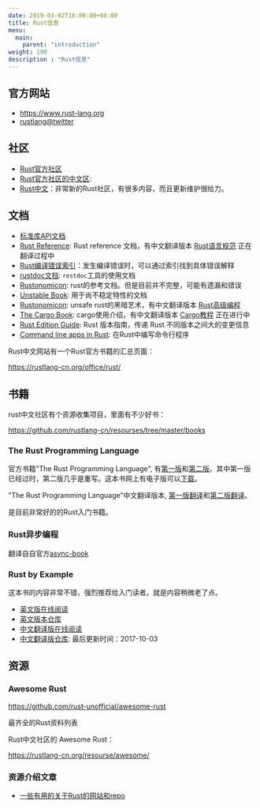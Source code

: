 ```yaml
---
date: 2019-03-02T18:00:00+08:00
title: Rust信息
menu:
  main:
    parent: "introduction"
weight: 190
description : "Rust信息"
---
```


## 官方网站

- https://www.rust-lang.org
- [rustlang@twitter](https://twitter.com/rustlang)

## 社区

- [Rust官方社区](https://www.rust-lang.org/community)
- [Rust官方社区的中文区](https://www.rust-lang.org/zh-CN/): 
- [Rust中文](https://rustlang-cn.org/)：非常新的Rust社区，有很多内容，而且更新维护很给力。

## 文档

- [标准库API文档](https://doc.rust-lang.org/std/)
- [Rust Reference](https://doc.rust-lang.org/reference/index.html): Rust reference 文档，有中文翻译版本 [Rust语言规范](https://rustlang-cn.org/office/rust/reference/) 正在翻译过程中
- [Rust编译错误索引](https://doc.rust-lang.org/error-index.html)：发生编译错误时，可以通过索引找到具体错误解释
- [rustdoc文档](https://doc.rust-lang.org/rustdoc/): `restdoc`工具的使用文档
- [Rustonomicon](https://doc.rust-lang.org/reference/): rust的参考文档。但是目前并不完整，可能有遗漏和错误
- [Unstable Book](https://doc.rust-lang.org/unstable-book/): 用于尚不稳定特性的文档
- [Rustonomicon](https://doc.rust-lang.org/nomicon/): unsafe rust的黑暗艺术，有中文翻译版本 [Rust高级编程](https://rustlang-cn.org/office/rust/advrust/)
- [The Cargo Book](https://doc.rust-lang.org/cargo/index.html): cargo使用介绍，有中文翻译版本 [Cargo教程](https://rustlang-cn.org/office/rust/cargo/) 正在进行中
- [Rust Edition Guide](https://doc.rust-lang.org/nightly/edition-guide/introduction.html): Rust 版本指南，传递 Rust 不同版本之间大的变更信息
- [Command line apps in Rust](https://rust-lang-nursery.github.io/cli-wg/#command-line-apps-in-rust): 在Rust中编写命令行程序

Rust中文网站有一个Rust官方书籍的汇总页面：

https://rustlang-cn.org/office/rust/

## 书籍

rust中文社区有个资源收集项目，里面有不少好书：

https://github.com/rustlang-cn/resourses/tree/master/books

### The Rust Programming Language

官方书籍"The Rust Programming Language", 有[第一版](https://doc.rust-lang.org/stable/book/first-edition/)和[第二版](https://doc.rust-lang.org/stable/book/index.html)。其中第一版已经过时，第二版几乎是重写。这本书网上有电子版可以[下载](http://www.allitebooks.com/the-rust-programming-language/)。

"The Rust Programming Language"中文翻译版本, [第一版翻译](https://kaisery.gitbooks.io/rust-book-chinese/content/)和[第二版翻译](https://rustlang-cn.org/office/rust/book/)。

是目前非常好的的Rust入门书籍。

### Rust异步编程

翻译自自官方[async-book](https://rust-lang.github.io/async-book/)

### Rust by Example

这本书的内容非常不错，强烈推荐给入门读者。就是内容稍微老了点。

- [英文版在线阅读](https://rustbyexample.com/index.html)
- [英文版本仓库](https://github.com/rust-lang/rust-by-example)
- [中文翻译版在线阅读](https://rustwiki.org/zh-CN//rust-by-example/)
- [中文翻译版仓库](https://github.com/rust-lang-cn/rust-by-example-cn): 最后更新时间：2017-10-03

## 资源

### Awesome Rust

https://github.com/rust-unofficial/awesome-rust

最齐全的Rust资料列表

Rust中文社区的 Awesome Rust：

https://rustlang-cn.org/resourse/awesome/

### 资源介绍文章

- [一些有用的关于Rust的网站和repo](https://dengjianping.github.io/2019/06/12/%E4%B8%80%E4%BA%9B%E6%9C%89%E7%94%A8%E7%9A%84%E5%85%B3%E4%BA%8ERust%E7%9A%84%E7%BD%91%E7%AB%99%E5%92%8Crepo.html)